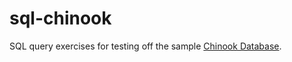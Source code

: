 # sql-chinook


SQL query exercises for testing off the sample [Chinook Database](https://github.com/lerocha/chinook-database). 
